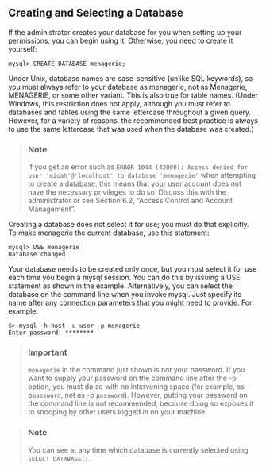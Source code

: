 ## Creating and Selecting a Database
If the administrator creates your database for you when setting up your permissions, you can begin using it. Otherwise, you need to create it yourself:
```mysql
mysql> CREATE DATABASE menagerie;
```
Under Unix, database names are case-sensitive (unlike SQL keywords), so you must always refer to your database as menagerie, not as Menagerie, MENAGERIE, or some other variant. This is also true for table names. (Under Windows, this restriction does not apply, although you must refer to databases and tables using the same lettercase throughout a given query. However, for a variety of reasons, the recommended best practice is always to use the same lettercase that was used when the database was created.)

> ### Note
> If you get an error such as `ERROR 1044 (42000): Access denied for user 'micah'@'localhost' to database 'menagerie'` when attempting to create a database, this means that your user account does not have the necessary privileges to do so. Discuss this with the administrator or see Section 6.2, “Access Control and Account Management”.

Creating a database does not select it for use; you must do that explicitly. To make menagerie the current database, use this statement:
```mysql
mysql> USE menagerie
Database changed
```
Your database needs to be created only once, but you must select it for use each time you begin a mysql session. You can do this by issuing a USE statement as shown in the example. Alternatively, you can select the database on the command line when you invoke mysql. Just specify its name after any connection parameters that you might need to provide. For example:
```mysql
$> mysql -h host -u user -p menagerie
Enter password: ********
```

> ### Important
> `menagerie` in the command just shown is not your password. If you want to supply your password on the command line after the -p option, you must do so with no intervening space (for example, as -p`password`, not as -p `password`). However, putting your password on the command line is not recommended, because doing so exposes it to snooping by other users logged in on your machine.

 > ### Note
 > You can see at any time which database is currently selected using `SELECT DATABASE()`.
